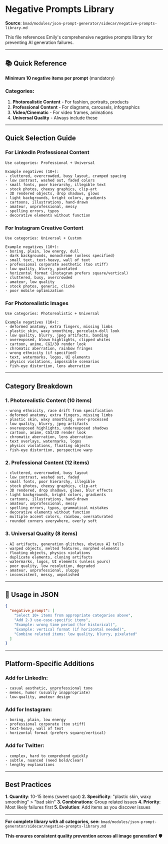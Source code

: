 # Negative Prompts Library

**Source**: `bmad/modules/json-prompt-generator/sidecar/negative-prompts-library.md`

This file references Emily's comprehensive negative prompts library for preventing AI generation failures.

---

## 📚 Quick Reference

**Minimum 10 negative items per prompt** (mandatory)

### Categories:

1. **Photorealistic Content** - For fashion, portraits, products
2. **Professional Content** - For diagrams, carousels, infographics
3. **Video/Cinematic** - For video frames, animations
4. **Universal Quality** - Always include these

---

## Quick Selection Guide

### For LinkedIn Professional Content
```
Use categories: Professional + Universal

Example negatives (10+):
- cluttered, overcrowded, busy layout, cramped spacing
- low contrast, washed out, faded colors
- small fonts, poor hierarchy, illegible text
- stock photos, cheesy graphics, clip-art
- 3D rendered objects, drop shadows, glows
- light backgrounds, bright colors, gradients
- cartoons, illustrations, hand-drawn
- amateur, unprofessional, messy
- spelling errors, typos
- decorative elements without function
```

### For Instagram Creative Content
```
Use categories: Universal + Custom

Example negatives (10+):
- boring, plain, low energy, dull
- dark backgrounds, monochrome (unless specified)
- small text, text-heavy, wall of text
- professional corporate aesthetic (too stiff)
- low quality, blurry, pixelated
- horizontal format (Instagram prefers square/vertical)
- cluttered, busy, overcrowded
- amateur, low quality
- stock photos, generic, cliché
- poor mobile optimization
```

### For Photorealistic Images
```
Use categories: Photorealistic + Universal

Example negatives (10+):
- deformed anatomy, extra fingers, missing limbs
- plastic skin, waxy smoothing, porcelain-doll look
- low quality, blurry, jpeg artifacts, banding
- overexposed, blown highlights, clipped whites
- cartoon, anime, CGI/3D render look
- chromatic aberration, rainbow fringes
- wrong ethnicity (if specified)
- text, watermarks, logos, UI elements
- physics violations, impossible scenarios
- fish-eye distortion, lens aberration
```

---

## Category Breakdown

### 1. Photorealistic Content (10 items)
```
- wrong ethnicity, race drift from specification
- deformed anatomy, extra fingers, missing limbs
- plastic skin, waxy smoothing, over-processed
- low quality, blurry, jpeg artifacts
- overexposed highlights, underexposed shadows
- cartoon, anime, CGI/3D render look
- chromatic aberration, lens aberration
- text overlays, watermarks, logos
- physics violations, floating objects
- fish-eye distortion, perspective warp
```

### 2. Professional Content (12 items)
```
- cluttered, overcrowded, busy layout
- low contrast, washed out, faded
- small fonts, poor hierarchy, illegible
- stock photos, cheesy graphics, clip-art
- 3D rendered, drop shadows, glows, blur effects
- light backgrounds, bright colors, gradients
- cartoons, illustrations, hand-drawn
- amateur, unprofessional, messy
- spelling errors, typos, grammatical mistakes
- decorative elements without function
- multiple accent colors, rainbow, oversaturated
- rounded corners everywhere, overly soft
```

### 3. Universal Quality (8 items)
```
- AI artifacts, generation glitches, obvious AI tells
- warped objects, melted features, morphed elements
- floating objects, physics violations
- duplicate elements, cloning artifacts
- watermarks, logos, UI elements (unless yours)
- poor quality, low resolution, degraded
- amateur, unprofessional, sloppy
- inconsistent, messy, unpolished
```

---

## 🎯 Usage in JSON

```json
{
  "negative_prompt": [
    "Select 10+ items from appropriate categories above",
    "Add 2-3 use-case-specific items",
    "Example: wrong time period (for historical)",
    "Example: vertical format (if horizontal needed)",
    "Combine related items: low quality, blurry, pixelated"
  ]
}
```

---

## Platform-Specific Additions

### Add for LinkedIn:
```
- casual aesthetic, unprofessional tone
- memes, humor (usually inappropriate)
- low-quality, amateur design
```

### Add for Instagram:
```
- boring, plain, low energy
- professional corporate (too stiff)
- text-heavy, wall of text
- horizontal format (prefers square/vertical)
```

### Add for Twitter:
```
- complex, hard to comprehend quickly
- subtle, nuanced (need bold/clear)
- lengthy explanations
```

---

## Best Practices

**1. Quantity**: 10-15 items (sweet spot)
**2. Specificity**: "plastic skin, waxy smoothing" > "bad skin"
**3. Combinations**: Group related issues
**4. Priority**: Most likely failures first
**5. Evolution**: Add items as you discover issues

---

**For complete library with all categories, see:**
`bmad/modules/json-prompt-generator/sidecar/negative-prompts-library.md`

**This ensures consistent quality prevention across all image generation!** 🛡️
